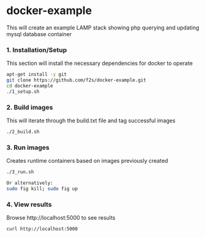 docker-example
==============

This will create an example LAMP stack showing php querying and updating mysql database container


### 1. Installation/Setup

This section will install the necessary dependencies for docker to operate

```bash
apt-get install -y git
git clone https://github.com/f2s/docker-example.git
cd docker-example
./1_setup.sh
```

### 2. Build images

This will iterate through the build.txt file and tag successful images

```bash
./2_build.sh
```

### 3. Run images

Creates runtime containers based on images previously created

```bash
./3_run.sh

Or alternatively:
sudo fig kill; sudo fig up

```

### 4. View results

Browse http://localhost:5000 to see results

```
curl http://localhost:5000
```